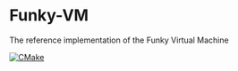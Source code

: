 # Funky-VM
The reference implementation of the Funky Virtual Machine

[![CMake](https://github.com/Funky-System/Funky-VM/actions/workflows/cmake.yml/badge.svg)](https://github.com/Funky-System/Funky-VM/actions/workflows/cmake.yml)
